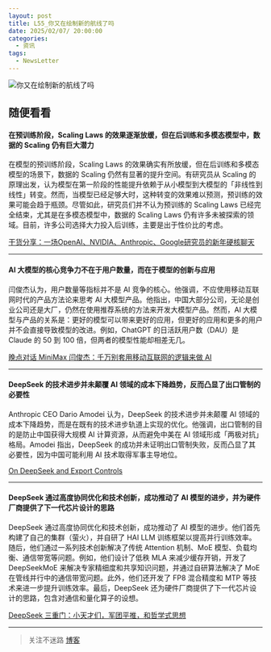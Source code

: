 ```yaml
---
layout: post
title: L55_你又在绘制新的航线了吗
date: 2025/02/07/ 20:00:00
categories:
  - 资讯
tags:
  - NewsLetter
---
```


![你又在绘制新的航线了吗](https://pics.naaln.com/3hqSpD3syMtD23gRRSnmF79.png-basicBlog)

## 随便看看

#### 在预训练阶段，Scaling Laws 的效果逐渐放缓，但在后训练和多模态模型中，数据的 Scaling 仍有巨大潜力

在模型的预训练阶段，Scaling Laws 的效果确实有所放缓，但在后训练和多模态模型的场景下，数据的 Scaling 仍然有显著的提升空间。有研究员从 Scaling 的原理出发，认为模型在第一阶段的性能提升依赖于从小模型到大模型的「非线性到线性」转变。然而，当模型已经足够大时，这种转变的效果难以预测，预训练的效果可能会趋于瓶颈。尽管如此，研究员们并不认为预训练的 Scaling Laws 已经完全结束，尤其是在多模态模型中，数据的 Scaling Laws 仍有许多未被探索的领域。目前，许多公司选择大力投入后训练，主要是出于性价比的考虑。

[干货分享：一场OpenAI、NVIDIA、Anthropic、Google研究员的新年硬核聊天](https://mp.weixin.qq.com/s/PaxnIXfJWzMZHwdO3pQPFA)

------

#### AI 大模型的核心竞争力不在于用户数量，而在于模型的创新与应用

闫俊杰认为，用户数量等指标并不是 AI 竞争的核心。他强调，不应使用移动互联网时代的产品方法论来思考 AI 大模型产品。他指出，中国大部分公司，无论是创业公司还是大厂，仍然在使用推荐系统的方法来开发大模型产品。然而，AI 大模型与产品的关系是：更好的模型可以带来更好的应用，但更好的应用和更多的用户并不会直接导致模型的改进。例如，ChatGPT 的日活跃用户数（DAU）是 Claude 的 50 到 100 倍，但两者的模型性能却相差无几。

[晚点对话 MiniMax 闫俊杰：千万别套用移动互联网的逻辑来做 AI](https://mp.weixin.qq.com/s/XGnHruXL3P0s-2TNss0LIg)

------

#### DeepSeek 的技术进步并未颠覆 AI 领域的成本下降趋势，反而凸显了出口管制的必要性

Anthropic CEO Dario Amodei 认为，DeepSeek 的技术进步并未颠覆 AI 领域的成本下降趋势，而是在既有的技术进步轨道上实现的优化。他强调，出口管制的目的是防止中国获得大规模 AI 计算资源，从而避免中美在 AI 领域形成「两极对抗」格局。Amodei 指出，DeepSeek 的成功并未证明出口管制失败，反而凸显了其必要性，因为中国可能利用 AI 技术取得军事主导地位。

[On DeepSeek and Export Controls](https://darioamodei.com/on-deepseek-and-export-controls)

------

#### DeepSeek 通过高度协同优化和技术创新，成功推动了 AI 模型的进步，并为硬件厂商提供了下一代芯片设计的思路

DeepSeek 通过高度协同优化和技术创新，成功推动了 AI 模型的进步。他们首先构建了自己的集群（萤火），并自研了 HAI LLM 训练框架以提高并行训练效率。随后，他们通过一系列技术创新解决了传统 Attention 机制、MoE 模型、负载均衡、通信带宽等问题。例如，他们设计了低秩 MLA 来减少缓存开销，开发了 DeepSeekMoE 来解决专家精细度和共享知识问题，并通过自研算法解决了 MoE 在管线并行中的通信带宽问题。此外，他们还开发了 FP8 混合精度和 MTP 等技术来进一步提升训练效率。最后，DeepSeek 还为硬件厂商提供了下一代芯片设计的思路，包含对通信和量化算子的设想。

[DeepSeek 三重门：小天才们，军团平推，和哲学式思想](https://mp.weixin.qq.com/s/w_dMKtYPtCbyu7giulywOQ)

---

> 关注不迷路 [博客](https://blog.naaln.com/)
